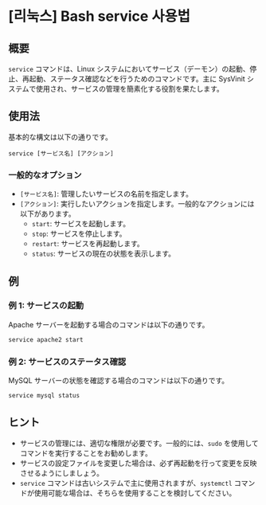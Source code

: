 # [리눅스] Bash service 사용법

## 概要
`service` コマンドは、Linux システムにおいてサービス（デーモン）の起動、停止、再起動、ステータス確認などを行うためのコマンドです。主に SysVinit システムで使用され、サービスの管理を簡素化する役割を果たします。

## 使用法
基本的な構文は以下の通りです。

```
service [サービス名] [アクション]
```

### 一般的なオプション
- `[サービス名]`: 管理したいサービスの名前を指定します。
- `[アクション]`: 実行したいアクションを指定します。一般的なアクションには以下があります。
  - `start`: サービスを起動します。
  - `stop`: サービスを停止します。
  - `restart`: サービスを再起動します。
  - `status`: サービスの現在の状態を表示します。

## 例
### 例 1: サービスの起動
Apache サーバーを起動する場合のコマンドは以下の通りです。

```bash
service apache2 start
```

### 例 2: サービスのステータス確認
MySQL サーバーの状態を確認する場合のコマンドは以下の通りです。

```bash
service mysql status
```

## ヒント
- サービスの管理には、適切な権限が必要です。一般的には、`sudo` を使用してコマンドを実行することをお勧めします。
- サービスの設定ファイルを変更した場合は、必ず再起動を行って変更を反映させるようにしましょう。
- `service` コマンドは古いシステムで主に使用されますが、`systemctl` コマンドが使用可能な場合は、そちらを使用することを検討してください。